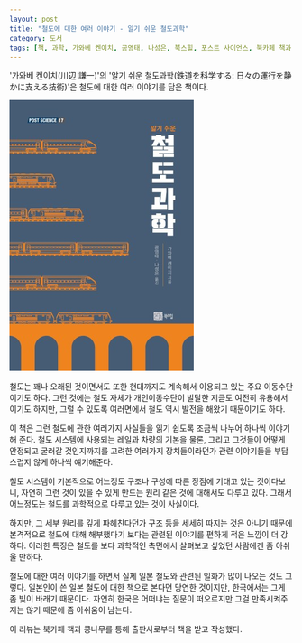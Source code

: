 ```yaml
---
layout: post
title: "철도에 대한 여러 이야기 - 알기 쉬운 철도과학"
category: 도서
tags: [책, 과학, 가와베 켄이치, 공영태, 나성은, 북스힐, 포스트 사이언스, 북카페 책과 콩나무, 서평]
---
```


'가와베 켄이치(川辺 謙一)'의
'알기 쉬운 철도과학(鉄道を科学する: 日々の運行を静かに支える技術)'은
철도에 대한 여러 이야기를 담은 책이다.

![표지](/images/tetsudo-wo-kagaku-suru-book-h480.jpg)

철도는 꽤나 오래된 것이면서도
또한 현대까지도 계속해서 이용되고 있는 주요 이동수단이기도 하다.
그런 것에는 철도 자체가 개인이동수단이 발달한 지금도 여전히 유용해서이기도 하지만,
그럴 수 있도록 여러면에서 철도 역시 발전을 해왔기 때문이기도 하다.

이 책은 그런 철도에 관한 여러가지 사실들을
읽기 쉽도록 조금씩 나누어 하나씩 이야기해 준다.
철도 시스템에 사용되는 레일과 차량의 기본을 물론,
그리고 그것들이 어떻게 안정되고 굴러갈 것인지까지를 고려한
여러가지 장치들이라던가 관련 이야기들을 부담스럽지 않게 하나씩 얘기해준다.

철도 시스템이 기본적으로 어느정도 구조나 구성에 따른 장점에 기대고 있는 것이다보니,
자연히 그런 것이 있을 수 있게 만드는 원리 같은 것에 대해서도 다루고 있다.
그래서 어느정도는 철도를 과학적으로 다루고 있는 것이 사실이다.

하지만, 그 세부 원리를 깊게 파헤친다던가
구조 등을 세세히 따지는 것은 아니기 때문에
본격적으로 철도에 대해 해부했다기 보다는
관련된 이야기를 편하게 적은 느낌이 더 강하다.
이러한 특징은 철도를 보다 과학적인 측면에서 살펴보고 싶었던 사람에겐 좀 아쉬울 만하다.

철도에 대한 여러 이야기를 하면서 실제 일본 철도와 관련된 일화가 많이 나오는 것도 그렇다.
일본인이 쓴 일본 철도에 대한 책으로 본다면 당연한 것이지만,
한국에서는 그게 좀 빛이 바래기 때문이다.
자연히 한국은 어떠냐는 질문이 떠오르지만
그걸 만족시켜주지는 않기 때문에 좀 아쉬움이 남는다.



<div class="im im-info">
이 리뷰는 북카페 책과 콩나무를 통해 출판사로부터 책을 받고 작성했다.
</div>
